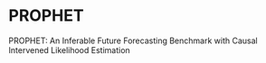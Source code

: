 # PROPHET
PROPHET: An Inferable Future Forecasting Benchmark with Causal Intervened Likelihood Estimation
